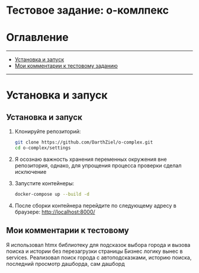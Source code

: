 # Тестовое задание: о-комлпекс

# Оглавление #

___
- [Установка и запуск](#установка-и-запуск)
- [Мои комментарии к тестовому заданию](#мои-комментарии-к-тестовому-заданию)


___

# Установка и запуск #


## Установка и запуск

1. Клонируйте репозиторий:

    ```bash
    git clone https://github.com/DarthZiel/o-complex.git
    cd o-complex/settings
    ```


2. Я осознаю важность хранения переменных окружения вне репозитория, однако, для упрощения процесса проверки сделал исключение
   

3.  Запустите контейнеры:

    ```bash
    docker-compose up --build -d
    ```



4. После сборки контейнера перейдите по следующему адресу в браузере: [http://localhost:8000/](http://localhost:8000/)
 


## Мои комментарии к тестовому ##

   Я использовал htmx библиотеку для подсказок выбора города и вызова поиска и истории без перезагрузки страницы
   Бизнес логику вынес в services. Реализовал поиск города с автоподсказками, историю поиска, последний просмотр дашборда, сам дашборд
